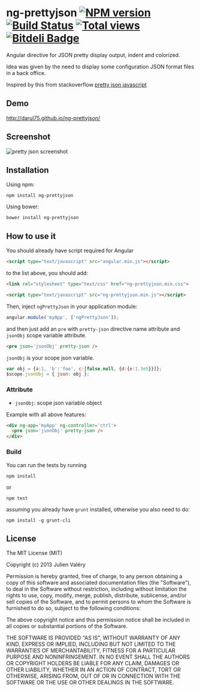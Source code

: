 ng-prettyjson [![NPM version](https://badge.fury.io/js/ng-prettyjson.png)](http://badge.fury.io/js/ng-prettyjson) [![Build Status](https://travis-ci.org/darul75/ng-prettyjson.png?branch=master)](https://travis-ci.org/darul75/ng-prettyjson) [![Total views](https://sourcegraph.com/api/repos/github.com/darul75/ng-prettyjson/counters/views.png)](https://sourcegraph.com/github.com/darul75/ng-prettyjson) [![Bitdeli Badge](https://d2weczhvl823v0.cloudfront.net/darul75/ng-prettyjson/trend.png)](https://bitdeli.com/free "Bitdeli Badge")
=====================

Angular directive for JSON pretty display output, indent and colorized.

Idea was given by the need to display some configuration JSON format files in a back office.

Inspired by this from stackoverflow
[pretty json javascript](http://stackoverflow.com/questions/4810841/json-pretty-print-using-javascript)

Demo
------------
http://darul75.github.io/ng-prettyjson/


Screenshot
------------
![pretty json screenshot](http://darul75.github.io/ng-prettyjson/images/capture.png "pretty json screenshot")

Installation
------------

Using npm:

```
npm install ng-prettyjson
```

Using bower:

```
bower install ng-prettyjson
```


How to use it
-------------

You should already have script required for Angular

```html
<script type="text/javascript" src="angular.min.js"></script>
```

to the list above, you should add:

```html
<link rel="stylesheet" type="text/css" href="ng-prettyjson.min.css">
```

```html
<script type="text/javascript" src="ng-prettyjson.min.js"></script>
```

Then, inject `ngPrettyJson` in your application module:

```javascript
angular.module('myApp', ['ngPrettyJson']);
```

and then just add an `pre` with `pretty-json` directive name attribute and `jsonObj` scope variable attribute.

```html
<pre json='jsonObj' pretty-json />
```

`jsonObj` is your scope json variable.

```javascript
var obj = {a:1, 'b':'foo', c:[false,null, {d:{e:1.3e5}}]};
$scope.jsonObj = { json: obj };
```

### Attribute

* `jsonObj`: scope json variable object

Example with all above features:

```html
<div ng-app='myApp' ng-controller='ctrl'>
  <pre json='jsonObj' pretty-json />
</div>
```

### Build

You can run the tests by running

```
npm install
```
or
```
npm test
```

assuming you already have `grunt` installed, otherwise you also need to do:

```
npm install -g grunt-cli
```

## License

The MIT License (MIT)

Copyright (c) 2013 Julien Valéry

Permission is hereby granted, free of charge, to any person obtaining a copy
of this software and associated documentation files (the "Software"), to deal
in the Software without restriction, including without limitation the rights
to use, copy, modify, merge, publish, distribute, sublicense, and/or sell
copies of the Software, and to permit persons to whom the Software is
furnished to do so, subject to the following conditions:

The above copyright notice and this permission notice shall be included in
all copies or substantial portions of the Software.

THE SOFTWARE IS PROVIDED "AS IS", WITHOUT WARRANTY OF ANY KIND, EXPRESS OR
IMPLIED, INCLUDING BUT NOT LIMITED TO THE WARRANTIES OF MERCHANTABILITY,
FITNESS FOR A PARTICULAR PURPOSE AND NONINFRINGEMENT. IN NO EVENT SHALL THE
AUTHORS OR COPYRIGHT HOLDERS BE LIABLE FOR ANY CLAIM, DAMAGES OR OTHER
LIABILITY, WHETHER IN AN ACTION OF CONTRACT, TORT OR OTHERWISE, ARISING FROM,
OUT OF OR IN CONNECTION WITH THE SOFTWARE OR THE USE OR OTHER DEALINGS IN
THE SOFTWARE.




